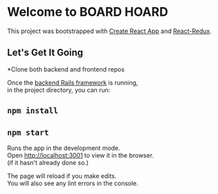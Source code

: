 # Welcome to BOARD HOARD    

This project was bootstrapped with [Create React App](https://create-react-app.dev/docs/getting-started) and [React-Redux](https://redux.js.org/introduction/installation).

## Let's Get It Going
*Clone both backend and frontend repos

Once the [backend Rails framework](https://github.com/bolloland/board-backend) is running,\
in the project directory, you can run:
## `npm install`
## `npm start`

Runs the app in the development mode.\
Open [http://localhost:3001](http://localhost:3001) to view it in the browser.\
(if it hasn't already done so.)

The page will reload if you make edits.\
You will also see any lint errors in the console.

